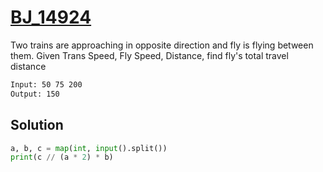 # [BJ_14924](https://acmicpc.net/problem/14924)

Two trains are approaching in opposite direction and fly is flying between them.
Given Trans Speed, Fly Speed, Distance, find fly's total travel distance

```txt
Input: 50 75 200
Output: 150
```

## Solution

```py
a, b, c = map(int, input().split())
print(c // (a * 2) * b)
```
